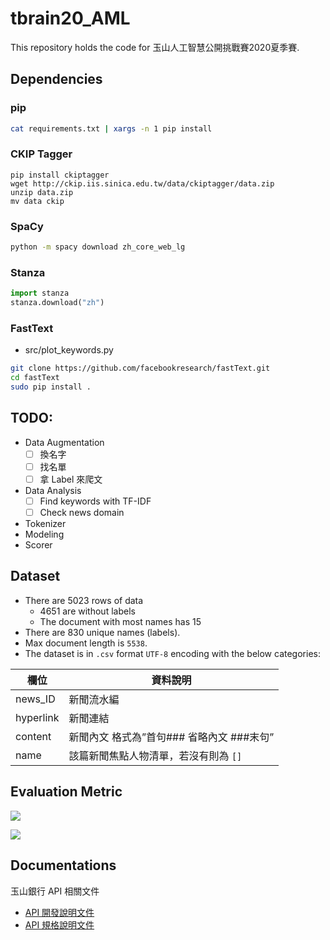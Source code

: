 # tbrain20_AML
This repository holds the code for 玉山人工智慧公開挑戰賽2020夏季賽.

## Dependencies

### pip
```bash
cat requirements.txt | xargs -n 1 pip install
```

### CKIP Tagger
```
pip install ckiptagger
wget http://ckip.iis.sinica.edu.tw/data/ckiptagger/data.zip
unzip data.zip
mv data ckip
```

### SpaCy
```bash
python -m spacy download zh_core_web_lg
```

### Stanza
```python
import stanza
stanza.download("zh")
```

### FastText
- src/plot_keywords.py
```bash
git clone https://github.com/facebookresearch/fastText.git
cd fastText
sudo pip install .
```

## TODO:
- Data Augmentation
    - [ ] 換名字
    - [ ] 找名單
    - [ ] 拿 Label 來爬文
- Data Analysis
    - [ ] Find keywords with TF-IDF
    - [ ] Check news domain
- Tokenizer
- Modeling
- Scorer

## Dataset

- There are 5023 rows of data
    - 4651 are without labels
    - The document with most names has 15
- There are 830 unique names (labels).
- Max document length is `5538`.
- The dataset is in `.csv` format `UTF-8` encoding with the below categories:

| 欄位 | 資料說明 |
| - | - |
| news_ID | 新聞流水編 |
| hyperlink | 新聞連結 |
| content | 新聞內文 格式為”首句### 省略內文 ###末句” |
| name | 該篇新聞焦點人物清單，若沒有則為 `[]` |

## Evaluation Metric

<!-- $$
Score = \sum_{i=1}^N f(news_i) \\
f(news_i) = \begin{cases}\begin{aligned}
    1&, \qquad \text{if y} = \varnothing \text{ and p } = \varnothing \\
    0&, \qquad \text{if y} = \varnothing \text{ and p } \neq \varnothing \\
    0&, \qquad \text{if y} \neq \varnothing \text{ and p } = \varnothing \\
    \text{F1}(\text{y,p})&, \qquad \text{if y} = \{n_1,...,n_k\} \text{ and p } = \{n_1,...,n_k\} \\
\end{aligned}\end{cases}
$$ -->

![](https://i.imgur.com/elAnnWZ.png)

<!-- $$
\begin{aligned}
\text{F1} &= \frac{2}{\text{recall}^{-1} + \text{precision}^{-1}} \\
\text{recall} &= \frac{| \ T \ \cap \ P \ |}{T} \\
\text{precision} &= \frac{| \ T \ \cap \ P \ |}{P}
\end{aligned}
$$ -->

![](https://i.imgur.com/sRYktgv.png)

## Documentations

玉山銀行 API 相關文件
- [API 開發說明文件](https://hackmd.io/@UcQg6jwlT_WL_ZNkPZMm6Q/BJfELe_c8)  
- [API 規格說明文件](https://hackmd.io/@nqf_7suCTA2B-tYY2TvmYw/r11xDuMoL)
